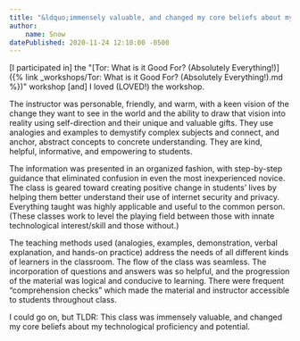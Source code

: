 ```yaml
---
title: "&ldquo;immensely valuable, and changed my core beliefs about my technological proficiency and potential.&rdquo;"
author:
    name: Snow
datePublished: 2020-11-24 12:10:00 -0500
---
```


[I participated in] the "[Tor: What is it Good For? (Absolutely Everything!)]({% link _workshops/Tor: What is it Good For? (Absolutely Everything!).md %})" workshop [and] I loved (LOVED!) the workshop.

The instructor was personable, friendly, and warm, with a keen vision of the change they want to see in the world and the ability to draw that vision into reality using self-direction and their unique and valuable gifts. They use analogies and examples to demystify complex subjects and connect, and anchor, abstract concepts to concrete understanding. They are kind, helpful, informative, and empowering to students. 

The information was presented in an organized fashion, with step-by-step guidance that eliminated confusion in even the most inexperienced novice. The class is geared toward creating positive change in students’ lives by helping them better understand their use of internet security and privacy. Everything taught was highly applicable and useful to the common person. (These classes work to level the playing field between those with innate technological interest/skill and those without.)

The teaching methods used (analogies, examples, demonstration, verbal explanation, and hands-on practice) address the needs of all different kinds of learners in the classroom. The flow of the class was seamless. The incorporation of questions and answers was so helpful, and the progression of the material was logical and conducive to learning. There were frequent “comprehension checks” which made the material and instructor accessible to students throughout class.

I could go on, but TLDR: This class was immensely valuable, and changed my core beliefs about my technological proficiency and potential. 
